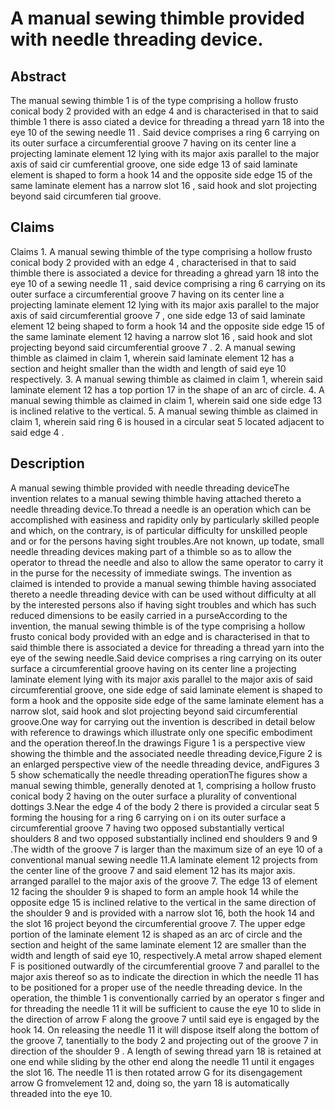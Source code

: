 # A manual sewing thimble provided with needle threading device.

## Abstract
The manual sewing thimble 1 is of the type comprising a hollow frusto conical body 2 provided with an edge 4 and is characterised in that to said thimble 1 there is asso ciated a device for threading a thread yarn 18 into the eye 10 of the sewing needle 11 . Said device comprises a ring 6 carrying on its outer surface a circumferential groove 7 having on its center line a projecting laminate element 12 lying with its major axis parallel to the major axis of said cir cumferential groove, one side edge 13 of said laminate element is shaped to form a hook 14 and the opposite side edge 15 of the same laminate element has a narrow slot 16 , said hook and slot projecting beyond said circumferen tial groove.

## Claims
Claims 1. A manual sewing thimble of the type comprising a hollow frusto conical body 2 provided with an edge 4 , characterised in that to said thimble there is associated a device for threading a ghread yarn 18 into the eye 10 of a sewing needle 11 , said device comprising a ring 6 carrying on its outer surface a circumferential groove 7 having on its center line a projecting laminate element 12 lying with its major axis parallel to the major axis of said circumferential groove 7 , one side edge 13 of said laminate element 12 being shaped to form a hook 14 and the opposite side edge 15 of the same laminate element 12 having a narrow slot 16 , said hook and slot projecting beyond said circumferential groove 7 . 2. A manual sewing thimble as claimed in claim 1, wherein said laminate element 12 has a section and height smaller than the width and length of said eye 10 respectively. 3. A manual sewing thimble as claimed in claim 1, wherein said laminate element 12 has a top portion 17 in the shape of an arc of circle. 4. A manual sewing thimble as claimed in claim 1, wherein said one side edge 13 is inclined relative to the vertical. 5. A manual sewing thimble as claimed in claim 1, wherein said ring 6 is housed in a circular seat 5 located adjacent to said edge 4 .

## Description
A manual sewing thimble provided with needle threading deviceThe invention relates to a manual sewing thimble having attached thereto a needle threading device.To thread a needle is an operation which can be accomplished with easiness and rapidity only by particularly skilled people and which, on the contrary, is of particular difficulty for unskilled people and or for the persons having sight troubles.Are not known, up todate, small needle threading devices making part of a thimble so as to allow the operator to thread the needle and also to allow the same operator to carry it in the purse for the necessity of immediate swings. The invention as claimed is intended to provide a manual sewing thimble having associated thereto a needle threading device with can be used without difficulty at all by the interested persons also if having sight troubles and which has such reduced dimensions to be easily carried in a purseAccording to the invention, the manual sewing thimble is of the type comprising a hollow frusto conical body provided with an edge and is characterised in that to said thimble there is associated a device for threading a thread yarn into the eye of the sewing needle.Said device comprises a ring carrying on its outer surface a circumferential groove having on its center line a projecting laminate element lying with its major axis parallel to the major axis of said circumferential groove, one side edge of said laminate element is shaped to form a hook and the opposite side edge of the same laminate element has a narrow slot, said hook and slot projecting beyond said circumferential groove.One way for carrying out the invention is described in detail below with reference to drawings which illustrate only one specific embodiment and the operation thereof.In the drawings Figure 1 is a perspective view showing the thimble and the associated needle threading device,Figure 2 is an enlarged perspective view of the needle threading device, andFigures 3 5 show schematically the needle threading operationThe figures show a manual sewing thimble, generally denoted at 1, comprising a hollow frusto conical body 2 having on the outer surface a plurality of conventional dottings 3.Near the edge 4 of the body 2 there is provided a circular seat 5 forming the housing for a ring 6 carrying on i on its outer surface a circumferential groove 7 having two opposed substantially vertical shoulders 8 and two opposed substantially inclined end shoulders 9 and 9 .The width of the groove 7 is larger than the maximum size of an eye 10 of a conventional manual sewing needle 11.A laminate element 12 projects from the center line of the groove 7 and said element 12 has its major axis. arranged parallel to the major axis of the groove 7. The edge 13 of element 12 facing the shoulder 9 is shaped to form an ample hook 14 while the opposite edge 15 is inclined relative to the vertical in the same direction of the shoulder 9 and is provided with a narrow slot 16, both the hook 14 and the slot 16 project beyond the circumferential groove 7. The upper edge portion of the laminate element 12 is shaped as an arc of circle and the section and height of the same laminate element 12 are smaller than the width and length of said eye 10, respectively.A metal arrow shaped element F is positioned outwardly of the circumferential groove 7 and parallel to the major axis thereof so as to indicate the direction in which the needle 11 has to be positioned for a proper use of the needle threading device. In the operation, the thimble 1 is conventionally carried by an operator s finger and for threading the needle 11 it will be sufficient to cause the eye 10 to slide in the direction of arrow F along the groove 7 until said eye is engaged by the hook 14. On releasing the needle 11 it will dispose itself along the bottom of the groove 7, tanentially to the body 2 and projecting out of the groove 7 in direction of the shoulder 9 . A length of sewing thread yarn 18 is retained at one end while sliding by the other end along the needle 11 until it engages the slot 16. The needle 11 is then rotated arrow G for its disengagement arrow G fromvelement 12 and, doing so, the yarn 18 is automatically threaded into the eye 10.